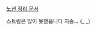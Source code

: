 [노션 정리 문서](https://teal-line-f3e.notion.site/20231202-SICP-in-JavaScript-8ffd0c375fa04db0b2d2a4bd194bd11c?pvs=4)

스트림은 많이 못했읍니다 지송... (_ _)